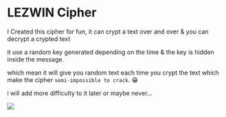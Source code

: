 # LEZWIN Cipher
I Created this cipher for fun, it can crypt a text over and over & you can decrypt a crypted text 

it use a random key generated depending on the time & the key is hidden inside the message.

which mean it will give you random text each time you crypt the text which make the cipher `semi-impossible to crack`. 😁

i will add more difficulty to it later or maybe never...

![](https://i.imgur.com/PhXGfK3.png)
